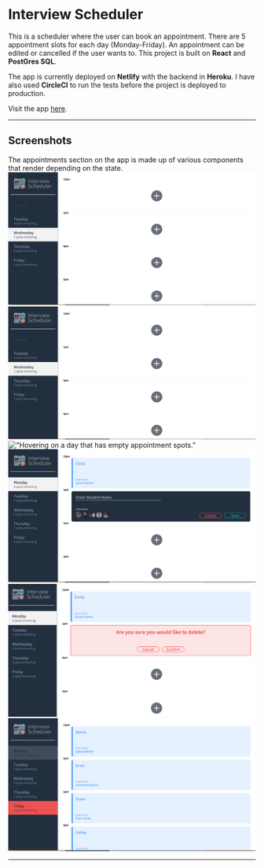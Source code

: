 # Interview Scheduler

This is a scheduler where the user can book an appointment. There are 5 appointment slots for each day (Monday-Friday). An appointment can be edited or cancelled if the user wants to. This project is built on **React** and **PostGres SQL**. 

The app is currently deployed on **Netlify** with the backend in **Heroku**. I have also used **CircleCI** to run the tests before the project is deployed to production.

Visit the app [here](https://5f597d21f9c9a40007de331c--blissful-lovelace-3f565a.netlify.app/).

---
## Screenshots
The appointments section on the app is made up of various components that render depending on the state.
!["Empty view of the scheduler. The days are on the left side while the right is occupied by the appointments."](https://raw.githubusercontent.com/emurdnt/scheduler/master/docs/scheduler-empty.png)
!["Empty view of the scheduler. The days are on the left side while the right is occupied by the appointments."](https://raw.githubusercontent.com/emurdnt/scheduler/master/docs/scheduler-empty.png)
!["Hovering on a day that has empty appointment spots."](https://raw.githubusercontent.com/emurdnt/scheduler/master/docs/scheduler-hover.png)
!["Clicking the plus on the screen will show a form that the use will fill-up for an appointment."](https://raw.githubusercontent.com/emurdnt/scheduler/master/docs/scheduler-add.png)
!["An edit and delete button will show when a user hovers over a booked appointment. A confirmation message appears before an appointment is deleted."](https://raw.githubusercontent.com/emurdnt/scheduler/master/docs/scheduler-delete.png)
!["A day cannot be selected when all the appointment spots have been booked."](https://raw.githubusercontent.com/emurdnt/scheduler/master/docs/scheduler-full.png)

---


